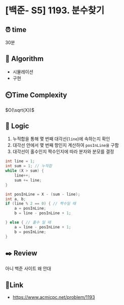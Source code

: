 
# [백준- S5] 1193. 분수찾기

## ⏰  **time**
30분

## :pushpin: **Algorithm**
- 시뮬레이션
- 구현

## ⏲️**Time Complexity**
$O(\sqrt{X})$

## :round_pushpin: **Logic**

1. 누적합을 통해 몇 번째 대각선(`line`)에 속하는지 확인
2. 대각선 안에서 몇 번째 항인지 계산하여 `posInLine을` 구함
3. 대각선이 홀수인지 짝수인지에 따라 분자와 분모를 결정

```java
int line = 1;
int sum = 1; // 누적합
while (X > sum) {
	line++;
	sum += line;
}

int posInLine = X - (sum - line);
int a, b;
if (line % 2 == 0) { // 짝수일 때
	a = posInLine;
	b = line - posInLine + 1;

} else { // 홀수 일 때
	a = line - posInLine + 1;
	b = posInLine;
}
```

## :black_nib: **Review**
아니 백준 사이트 왜 안대


## 📡**Link**
- https://www.acmicpc.net/problem/1193

